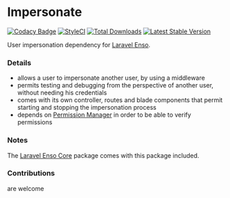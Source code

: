 # Impersonate
[![Codacy Badge](https://api.codacy.com/project/badge/Grade/fdc8f68f71064cd0b811462ef097879d)](https://www.codacy.com/app/laravel-enso/Impersonate?utm_source=github.com&utm_medium=referral&utm_content=laravel-enso/Impersonate&utm_campaign=badger)
[![StyleCI](https://styleci.io/repos/94622194/shield?branch=master)](https://styleci.io/repos/94622194)
[![Total Downloads](https://poser.pugx.org/laravel-enso/impersonate/downloads)](https://packagist.org/packages/laravel-enso/impersonate)
[![Latest Stable Version](https://poser.pugx.org/laravel-enso/impersonate/version)](https://packagist.org/packages/laravel-enso/impersonate)

User impersonation dependency for [Laravel Enso](https://github.com/laravel-enso/Enso).

### Details

- allows a user to impersonate another user, by using a middleware
- permits testing and debugging from the perspective of another user, without needing his credentials
- comes with its own controller, routes and blade components that permit starting and stopping the impersonation process
- depends on [Permission Manager](https://github.com/laravel-enso/PermissionManager) in order to be able to verify permissions

### Notes

The [Laravel Enso Core](https://github.com/laravel-enso/Core) package comes with this package included.

### Contributions

are welcome